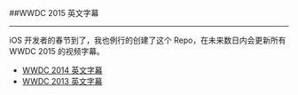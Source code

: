 ##WWDC 2015 英文字幕

---

iOS 开发者的春节到了，我也例行的创建了这个 Repo，在未来数日内会更新所有 WWDC 2015 的视频字幕。


* [WWDC 2014 英文字幕](https://github.com/qiaoxueshi/WWDC_2014_Video_Subtitle)  
* [WWDC 2013 英文字幕](https://github.com/qiaoxueshi/WWDC_2013_Video_Subtitle)


